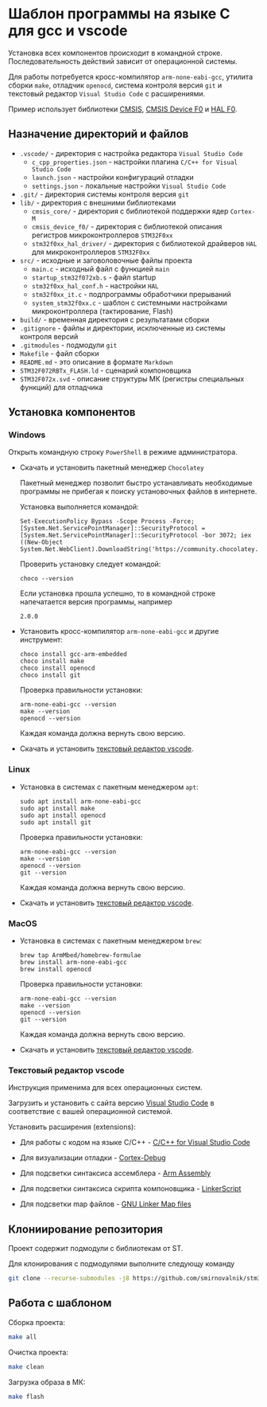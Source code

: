 # Шаблон программы на языке C для gcc и vscode

Установка всех компонентов происходит в командной строке.
Последовательность действий зависит от операционной системы.

Для работы потребуется кросс-компилятор `arm-none-eabi-gcc`, утилита сборки `make`, отладчик `openocd`,
система контроля версия `git` и текстовый редактор `Visual Studio Code` с расширениями.

Пример использует библиотеки [CMSIS](https://github.com/STMicroelectronics/cmsis_core),
[CMSIS Device F0](https://github.com/STMicroelectronics/cmsis_device_f0) и
[HAL F0](https://github.com/STMicroelectronics/stm32f0xx_hal_driver).

## Назначение директорий и файлов

- `.vscode/` - директория с настройка редактора `Visual Studio Code`
  - `c_cpp_properties.json` - настройки плагина `C/C++ for Visual Studio Code`
  - `launch.json` - настройки конфигураций отладки
  - `settings.json` - локальные настройки `Visual Studio Code`
- `.git/` - директория системы контроля версия `git`
- `lib/` - директория с внешними библиотеками
  - `cmsis_core/` - директория с библиотекой поддержки ядер `Cortex-M`
  - `cmsis_device_f0/` - директория с библиотекой описания регистров микроконтроллеров `STM32F0xx`
  - `stm32f0xx_hal_driver/` - директория с библиотекой драйверов `HAL` для микроконтроллеров `STM32F0xx`
- `src/` - исходные и заговоловочные файлы проекта
  - `main.c` - исходный файл с функцией `main`
  - `startup_stm32f072xb.s` - файл startup
  - `stm32f0xx_hal_conf.h` - настройки `HAL`
  - `stm32f0xx_it.c` - подпрограммы обработчики прерываний
  - `system_stm32f0xx.c` - шаблон с системными настройками микроконтроллера (тактирование, Flash)
- `build/` - временная директория с результатами сборки
- `.gitignore` - файлы и директории, исключенные из системы контроля версий
- `.gitmodules` - подмодули `git`
- `Makefile` - файл сборки
- `README.md` - это описание в формате `Markdown`
- `STM32F072RBTx_FLASH.ld` - сценарий компоновщика
- `STM32F072x.svd` - описание структуры МК (регистры специальных функций) для отладчика

## Установка компонентов

### Windows

Открыть командную строку `PowerShell` в режиме администратора.

- Скачать и установить пакетный менеджер `Chocolatey`

    Пакетный менеджер позволит быстро устанавливать необходимые программы не прибегая к поиску установочных файлов в интернете.

    Установка выполняется командой:

    ```shell
    Set-ExecutionPolicy Bypass -Scope Process -Force; [System.Net.ServicePointManager]::SecurityProtocol = [System.Net.ServicePointManager]::SecurityProtocol -bor 3072; iex ((New-Object System.Net.WebClient).DownloadString('https://community.chocolatey.org/install.ps1'))
    ```

    Проверить установку следует командой:

    ```shell
    choco --version
    ```

    Если установка прошла успешно, то в командной строке напечатается версия программы, например

    ```shell
    2.0.0
    ```

- Установить кросс-компилятор `arm-none-eabi-gcc` и другие инструмент:

    ```shell
    choco install gcc-arm-embedded
    choco install make
    choco install openocd
    choco install git
    ```

  Проверка правильности установки:

  ```shell
  arm-none-eabi-gcc --version
  make --version
  openocd --version
  ```

  Каждая команда должна вернуть свою версию.

- Скачать и установить [текстовый редактор vscode](#текстовый-редактор-vscode).

### Linux

- Установка в системах с пакетным менеджером `apt`:

  ```shell
  sudo apt install arm-none-eabi-gcc
  sudo apt install make
  sudo apt install openocd
  sudo apt install git
   ```

  Проверка правильности установки:

  ```shell
  arm-none-eabi-gcc --version
  make --version
  openocd --version
  git --version
  ```

  Каждая команда должна вернуть свою версию.

- Скачать и установить [текстовый редактор vscode](#текстовый-редактор-vscode).

### MacOS

- Установка в системах с пакетным менеджером `brew`:

  ```shell
  brew tap ArmMbed/homebrew-formulae
  brew install arm-none-eabi-gcc
  brew install openocd
  ```

  Проверка правильности установки:

  ```shell
  arm-none-eabi-gcc --version
  make --version
  openocd --version
  git --version
  ```

  Каждая команда должна вернуть свою версию.

- Скачать и установить [текстовый редактор vscode](#текстовый-редактор-vscode).

### Текстовый редактор vscode

Инструкция применима для всех операционных систем.

Загрузить и установить с сайта версию [Visual Studio Code](https://code.visualstudio.com/) в соответствие с вашей операционной системой.

Установить расширения (extensions):

- Для работы с кодом на языке C/C++ - [C/C++ for Visual Studio Code](https://marketplace.visualstudio.com/items?itemName=ms-vscode.cpptools)

- Для визуализации отладки - [Cortex-Debug](https://marketplace.visualstudio.com/items?itemName=marus25.cortex-debug)

- Для подсветки синтаксиса ассемблера - [Arm Assembly](https://marketplace.visualstudio.com/items?itemName=dan-c-underwood.arm)

- Для подсветки синтаксиса скрипта компоновщика - [LinkerScript](https://marketplace.visualstudio.com/items?itemName=ZixuanWang.linkerscript)

- Для подсветки map файлов - [GNU Linker Map files](https://marketplace.visualstudio.com/items?itemName=trond-snekvik.gnu-mapfiles)

## Клониирование репозитория

Проект содержит подмодули с библиотекам от ST.

Для клонирования с подмодулями выполните следующу команду

```bash
git clone --recurse-submodules -j8 https://github.com/smirnovalnik/stm32f072_vscode_gcc_template.git
```

## Работа с шаблоном

Сборка проекта:

```bash
make all
```

Очистка проекта:

```bash
make clean
```

Загрузка образа в МК:

```bash
make flash
```

